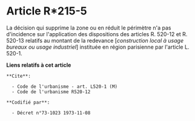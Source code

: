 # Article R*215-5

La décision qui supprime la zone ou en réduit le périmètre n'a pas d'incidence sur l'application des dispositions des
articles R. 520-12 et R. 520-13 relatifs au montant de la redevance [*construction local à usage bureaux ou usage
industriel*] instituée en région parisienne par l'article L. 520-1.

**Liens relatifs à cet article**

	**Cite**:

	  - Code de l'urbanisme - art. L520-1 (M)
	  - Code de l'urbanisme R520-12

	**Codifié par**:

	  - Décret n°73-1023 1973-11-08
